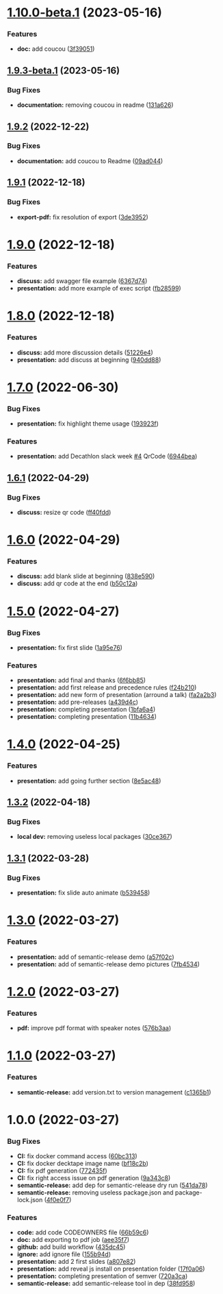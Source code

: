 # [1.10.0-beta.1](https://github.com/slavazais-dav/semantic-version-presentation/compare/1.9.3-beta.1...1.10.0-beta.1) (2023-05-16)


### Features

* **doc:** add coucou ([3f39051](https://github.com/slavazais-dav/semantic-version-presentation/commit/3f3905167d4f42c81d17df3830a6eb8b61f0f472))

## [1.9.3-beta.1](https://github.com/slavazais-dav/semantic-version-presentation/compare/1.9.2...1.9.3-beta.1) (2023-05-16)


### Bug Fixes

* **documentation:** removing coucou in readme ([131a626](https://github.com/slavazais-dav/semantic-version-presentation/commit/131a62682626fd3c25fc6e57d2db5940cb7eeaf4))

## [1.9.2](https://github.com/slavazais-dav/semantic-version-presentation/compare/1.9.1...1.9.2) (2022-12-22)


### Bug Fixes

* **documentation:** add coucou to Readme ([09ad044](https://github.com/slavazais-dav/semantic-version-presentation/commit/09ad044ebe9ae41d14c53213e8995286b9c74dcb))

## [1.9.1](https://github.com/slavazais-dav/semantic-version-presentation/compare/1.9.0...1.9.1) (2022-12-18)


### Bug Fixes

* **export-pdf:** fix resolution of export ([3de3952](https://github.com/slavazais-dav/semantic-version-presentation/commit/3de39523e60f44968ac069cccb8640c2ad059c0c))

# [1.9.0](https://github.com/slavazais-dav/semantic-version-presentation/compare/1.8.0...1.9.0) (2022-12-18)


### Features

* **discuss:** add swagger file example ([6367d74](https://github.com/slavazais-dav/semantic-version-presentation/commit/6367d7402d5b821ca649ea235cbfb4729c2fb902))
* **presentation:** add more example of exec script ([fb28599](https://github.com/slavazais-dav/semantic-version-presentation/commit/fb28599728aeadc5730449066365e1b578ba6e05))

# [1.8.0](https://github.com/slavazais-dav/semantic-version-presentation/compare/1.7.0...1.8.0) (2022-12-18)


### Features

* **discuss:** add more discussion details ([51226e4](https://github.com/slavazais-dav/semantic-version-presentation/commit/51226e488a58dd19753c6d3beb6eab080caf7b9b))
* **presentation:** add discuss at beginning ([940dd88](https://github.com/slavazais-dav/semantic-version-presentation/commit/940dd88abd2f5102d14e3b09a91ac5326826d054))

# [1.7.0](https://github.com/slavazais-dav/semantic-version-presentation/compare/1.6.1...1.7.0) (2022-06-30)


### Bug Fixes

* **presentation:** fix highlight theme usage ([193923f](https://github.com/slavazais-dav/semantic-version-presentation/commit/193923f6e7b87381d4e0634a12b83a459c681b79))


### Features

* **presentation:** add Decathlon slack week [#4](https://github.com/slavazais-dav/semantic-version-presentation/issues/4) QrCode ([6944bea](https://github.com/slavazais-dav/semantic-version-presentation/commit/6944beabd472ab2bfc8a7c51c5d7d5946cad747c))

## [1.6.1](https://github.com/slavazais-dav/semantic-version-presentation/compare/1.6.0...1.6.1) (2022-04-29)


### Bug Fixes

* **discuss:** resize qr code ([ff40fdd](https://github.com/slavazais-dav/semantic-version-presentation/commit/ff40fdd236754142a9f34f58f8f35ec8c8c88279))

# [1.6.0](https://github.com/slavazais-dav/semantic-version-presentation/compare/1.5.0...1.6.0) (2022-04-29)


### Features

* **discuss:** add blank slide at beginning ([838e590](https://github.com/slavazais-dav/semantic-version-presentation/commit/838e590b8ac23351dbdfe7204f675b4cfcb07333))
* **discuss:** add qr code at the end ([b50c12a](https://github.com/slavazais-dav/semantic-version-presentation/commit/b50c12a98b2434ca647d15170aa07d2ebd4f5041))

# [1.5.0](https://github.com/slavazais-dav/semantic-version-presentation/compare/1.4.0...1.5.0) (2022-04-27)


### Bug Fixes

* **presentation:** fix first slide ([1a95e76](https://github.com/slavazais-dav/semantic-version-presentation/commit/1a95e76349b2ec674961c61551bdbac911e9a779))


### Features

* **presentation:** add final and thanks ([6f6bb85](https://github.com/slavazais-dav/semantic-version-presentation/commit/6f6bb85cd7878fbe7a1b386a76ee645008653a99))
* **presentation:** add first release and precedence rules ([f24b210](https://github.com/slavazais-dav/semantic-version-presentation/commit/f24b210c28a53abc3b889a22fc6a803314ee75da))
* **presentation:** add new form of presentation (arround a talk) ([fa2a2b3](https://github.com/slavazais-dav/semantic-version-presentation/commit/fa2a2b386eee7b9180ec23c1fb0d4308f252ab42))
* **presentation:** add pre-releases ([a439d4c](https://github.com/slavazais-dav/semantic-version-presentation/commit/a439d4cd3c0430aaa04ffbd976df9544b8bc5576))
* **presentation:** completing presentation ([1bfa6a4](https://github.com/slavazais-dav/semantic-version-presentation/commit/1bfa6a48292bb4115385fa7b22b4354eea3269d3))
* **presentation:** completing presentation ([11b4634](https://github.com/slavazais-dav/semantic-version-presentation/commit/11b4634cfb70d941b39ae569ea7d06ddd8148884))

# [1.4.0](https://github.com/slavazais-dav/semantic-version-presentation/compare/1.3.2...1.4.0) (2022-04-25)


### Features

* **presentation:** add going further section ([8e5ac48](https://github.com/slavazais-dav/semantic-version-presentation/commit/8e5ac4886ff407a17f64203bbe8b29efbf67bb58))

## [1.3.2](https://github.com/slavazais-dav/semantic-version-presentation/compare/1.3.1...1.3.2) (2022-04-18)


### Bug Fixes

* **local dev:** removing useless local packages ([30ce367](https://github.com/slavazais-dav/semantic-version-presentation/commit/30ce367d6c65a45441b86522ec63f9515d1d8e64))

## [1.3.1](https://github.com/slavazais-dav/semantic-version-presentation/compare/1.3.0...1.3.1) (2022-03-28)


### Bug Fixes

* **presentation:** fix slide auto animate ([b539458](https://github.com/slavazais-dav/semantic-version-presentation/commit/b53945899f781fc7f73ce99b2237a9a70bccf7f8))

# [1.3.0](https://github.com/slavazais-dav/semantic-version-presentation/compare/1.2.0...1.3.0) (2022-03-27)


### Features

* **presentation:** add of semantic-release demo ([a57f02c](https://github.com/slavazais-dav/semantic-version-presentation/commit/a57f02c8976e8090243810d155c567e1f3cb05d0))
* **presentation:** add of semantic-release demo pictures ([7fb4534](https://github.com/slavazais-dav/semantic-version-presentation/commit/7fb45345c05eb757ab9d3658dcc061aab402ef28))

# [1.2.0](https://github.com/slavazais-dav/semantic-version-presentation/compare/1.1.0...1.2.0) (2022-03-27)


### Features

* **pdf:** improve pdf format with speaker notes ([576b3aa](https://github.com/slavazais-dav/semantic-version-presentation/commit/576b3aa417f594804d50ba1b15ff756c82085efd))

# [1.1.0](https://github.com/slavazais-dav/semantic-version-presentation/compare/1.0.0...1.1.0) (2022-03-27)


### Features

* **semantic-release:** add version.txt to version management ([c1365b1](https://github.com/slavazais-dav/semantic-version-presentation/commit/c1365b114fb35cff41d7a4c336340aa5c7a11d9e))

# 1.0.0 (2022-03-27)


### Bug Fixes

* **CI:** fix docker command access ([60bc313](https://github.com/slavazais-dav/semantic-version-presentation/commit/60bc313ea18f76f03dbe7e563b3d3c06fb1ffa7b))
* **CI:** fix docker decktape image name ([bf18c2b](https://github.com/slavazais-dav/semantic-version-presentation/commit/bf18c2bd55224e80bf45e44794f1b6a15af13236))
* **CI:** fix pdf generation ([772435f](https://github.com/slavazais-dav/semantic-version-presentation/commit/772435f94500195716ddda3170927e0e09299ae6))
* **CI:** fix right access issue on pdf generation ([9a343c8](https://github.com/slavazais-dav/semantic-version-presentation/commit/9a343c8b87ef907b5cead56fa6f68bf577b4e48e))
* **semantic-release:** add dep for semantic-release dry run ([541da78](https://github.com/slavazais-dav/semantic-version-presentation/commit/541da787bc75f4762eb6b46f2b0705600f53b194))
* **semantic-release:** removing useless package.json and package-lock.json ([4f0e0f7](https://github.com/slavazais-dav/semantic-version-presentation/commit/4f0e0f724fd6650b4754ff2bcddde812a53f44f9))


### Features

* **code:** add code CODEOWNERS file ([66b59c6](https://github.com/slavazais-dav/semantic-version-presentation/commit/66b59c665c24ce22b9bcb09489fdc06ae2b7cc3d))
* **doc:** add exporting to pdf job ([aee35f7](https://github.com/slavazais-dav/semantic-version-presentation/commit/aee35f7852911d885d826183c934aa39ea7cbb00))
* **github:** add build workflow ([435dc45](https://github.com/slavazais-dav/semantic-version-presentation/commit/435dc4572b5cf498130a821591406ca149e02585))
* **ignore:** add ignore file ([155b94d](https://github.com/slavazais-dav/semantic-version-presentation/commit/155b94da53a8e8fc8318af0f97c71f5a61ac0416))
* **presentation:** add 2 first slides ([a807e82](https://github.com/slavazais-dav/semantic-version-presentation/commit/a807e82503b44191eeba4baa1cc483a59bd6079e))
* **presentation:** add reveal js install on presentation folder ([17f0a06](https://github.com/slavazais-dav/semantic-version-presentation/commit/17f0a06ffe57f3de279871d5c99af4afe728c8fa))
* **presentation:** completing presentation of semver ([720a3ca](https://github.com/slavazais-dav/semantic-version-presentation/commit/720a3cac2efba23a9ad991d1bc99a8ec24773cab))
* **semantic-release:** add semantic-release tool in dep ([38fd958](https://github.com/slavazais-dav/semantic-version-presentation/commit/38fd9585089051a017686674e5ed036729e11c04))
